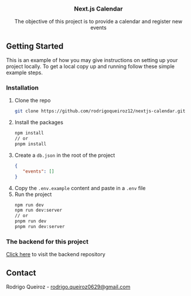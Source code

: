 <h3 align="center">Next.js Calendar</h3>
<p align="center">The objective of this project is to provide a calendar and register new events</p>

## Getting Started

This is an example of how you may give instructions on setting up your project locally.
To get a local copy up and running follow these simple example steps.

### Installation

1. Clone the repo
   ```sh
   git clone https://github.com/rodrigoqueiroz12/nextjs-calendar.git
   ```
2. Install the packages
   ```sh
   npm install
   // or
   pnpm install
   ```
3. Create a `db.json` in the root of the project
   ```json
   {
      "events": []
   }
   ````
4. Copy the `.env.example` content and paste in a `.env` file
5. Run the project
   ```sh
   npm run dev
   npm run dev:server
   // or
   pnpm run dev
   pnpm run dev:server
   ```

### The backend for this project

[Click here](https://github.com/rodrigoqueiroz12/next-calendar-api) to visit the backend repository

## Contact

Rodrigo Queiroz - rodrigo.queiroz0629@gmail.com
